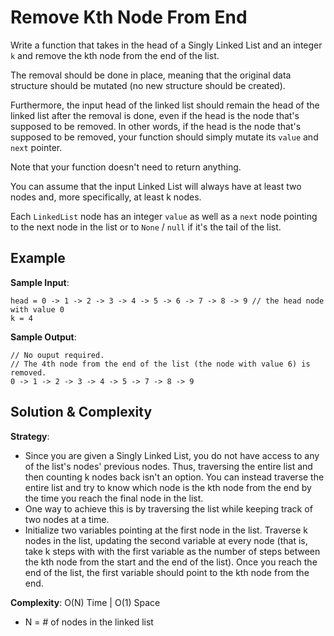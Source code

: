 # Remove Kth Node From End  
Write a function that takes in the head of a Singly Linked List and an integer `k` and remove the kth node from the end of the list.  

The removal should be done in place, meaning that the original data structure should be mutated (no new structure should be created).  

Furthermore, the input head of the linked list should remain the head of the linked list after the removal is done, even if the head is the node that's supposed to be removed. In other words, if the head is the node that's supposed to be removed, your function should simply mutate its `value` and `next` pointer.  

Note that your function doesn't need to return anything.  

You can assume that the input Linked List will always have at least two nodes and, more specifically, at least k nodes.  

Each `LinkedList` node has an integer `value` as well as a `next` node pointing to the next node in the list or to `None` / `null` if it's the tail of the list.  

## Example  
__Sample Input__:  
```
head = 0 -> 1 -> 2 -> 3 -> 4 -> 5 -> 6 -> 7 -> 8 -> 9 // the head node with value 0
k = 4
```  

__Sample Output__:  
```
// No ouput required.  
// The 4th node from the end of the list (the node with value 6) is removed.  
0 -> 1 -> 2 -> 3 -> 4 -> 5 -> 7 -> 8 -> 9
```  

## Solution & Complexity  
__Strategy__:  
* Since you are given a Singly Linked List, you do not have access to any of the list's nodes' previous nodes. Thus, traversing the entire list and then counting k nodes back isn't an option. You can instead traverse the entire list and try to know which node is the kth node from the end by the time you reach the final node in the list.  
* One way to achieve this is by traversing the list while keeping track of two nodes at a time.  
* Initialize two variables pointing at the first node in the list. Traverse k nodes in the list, updating the second variable at every node (that is, take k steps with with the first variable as the number of steps between the kth node from the start and the end of the list). Once you reach the end of the list, the first variable should point to the kth node from the end.  

__Complexity__: O(N) Time | O(1) Space  
* N = # of nodes in the linked list